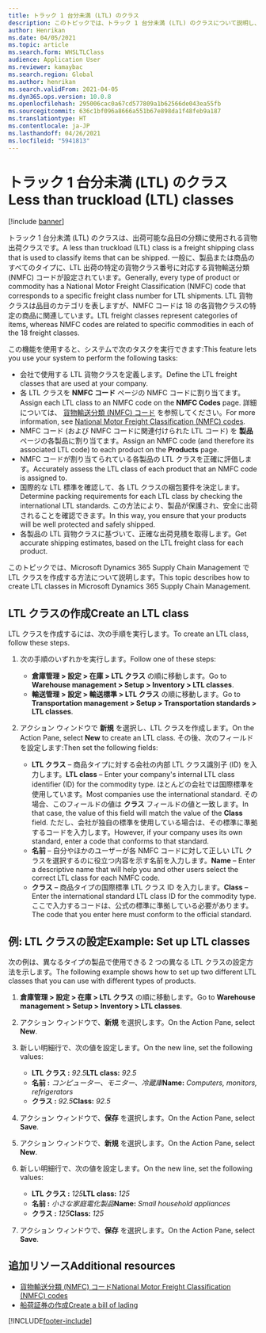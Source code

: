 ```yaml
---
title: トラック 1 台分未満 (LTL) のクラス
description: このトピックでは、トラック 1 台分未満 (LTL) のクラスについて説明し、Microsoft Dynamics 365 Supply Chain Management での設定方法について説明します。
author: Henrikan
ms.date: 04/05/2021
ms.topic: article
ms.search.form: WHSLTLClass
audience: Application User
ms.reviewer: kamaybac
ms.search.region: Global
ms.author: henrikan
ms.search.validFrom: 2021-04-05
ms.dyn365.ops.version: 10.0.8
ms.openlocfilehash: 295006cac0a67cd577809a1b62566de043ea55fb
ms.sourcegitcommit: 636c1bf096a8666a551b67e898da1f48feb9a187
ms.translationtype: HT
ms.contentlocale: ja-JP
ms.lasthandoff: 04/26/2021
ms.locfileid: "5941813"
---
```

# <a name="less-than-truckload-ltl-classes"></a><span data-ttu-id="e1313-103">トラック 1 台分未満 (LTL) のクラス</span><span class="sxs-lookup"><span data-stu-id="e1313-103">Less than truckload (LTL) classes</span></span>

[!include [banner](../includes/banner.md)]

<span data-ttu-id="e1313-104">トラック 1 台分未満 (LTL) のクラスは、出荷可能な品目の分類に使用される貨物出荷クラスです。</span><span class="sxs-lookup"><span data-stu-id="e1313-104">A less than truckload (LTL) class is a freight shipping class that is used to classify items that can be shipped.</span></span> <span data-ttu-id="e1313-105">一般に、製品または商品のすべてのタイプに、LTL 出荷の特定の貨物クラス番号に対応する貨物輸送分類 (NMFC) コードが設定されています。</span><span class="sxs-lookup"><span data-stu-id="e1313-105">Generally, every type of product or commodity has a National Motor Freight Classification (NMFC) code that corresponds to a specific freight class number for LTL shipments.</span></span> <span data-ttu-id="e1313-106">LTL 貨物クラスは品目のカテゴリを表しますが、NMFC コードは 18 の各貨物クラスの特定の商品に関連しています。</span><span class="sxs-lookup"><span data-stu-id="e1313-106">LTL freight classes represent categories of items, whereas NMFC codes are related to specific commodities in each of the 18 freight classes.</span></span>

<span data-ttu-id="e1313-107">この機能を使用すると、システムで次のタスクを実行できます:</span><span class="sxs-lookup"><span data-stu-id="e1313-107">This feature lets you use your system to perform the following tasks:</span></span>

- <span data-ttu-id="e1313-108">会社で使用する LTL 貨物クラスを定義します。</span><span class="sxs-lookup"><span data-stu-id="e1313-108">Define the LTL freight classes that are used at your company.</span></span>
- <span data-ttu-id="e1313-109">各 LTL クラスを **NMFC コード** ページの NMFC コードに割り当てます。</span><span class="sxs-lookup"><span data-stu-id="e1313-109">Assign each LTL class to an NMFC code on the **NMFC Codes** page.</span></span> <span data-ttu-id="e1313-110">詳細については、 [貨物輸送分類 (NMFC) コード](nmfc-codes.md) を参照してください。</span><span class="sxs-lookup"><span data-stu-id="e1313-110">For more information, see [National Motor Freight Classification (NMFC) codes](nmfc-codes.md).</span></span>
- <span data-ttu-id="e1313-111">NMFC コード (および NMFC コードに関連付けられた LTL コード) を **製品** ページの各製品に割り当てます。</span><span class="sxs-lookup"><span data-stu-id="e1313-111">Assign an NMFC code (and therefore its associated LTL code) to each product on the **Products** page.</span></span>
- <span data-ttu-id="e1313-112">NMFC コードが割り当てられている各製品の LTL クラスを正確に評価します。</span><span class="sxs-lookup"><span data-stu-id="e1313-112">Accurately assess the LTL class of each product that an NMFC code is assigned to.</span></span>
- <span data-ttu-id="e1313-113">国際的な LTL 標準を確認して、各 LTL クラスの梱包要件を決定します。</span><span class="sxs-lookup"><span data-stu-id="e1313-113">Determine packing requirements for each LTL class by checking the international LTL standards.</span></span> <span data-ttu-id="e1313-114">この方法により、製品が保護され、安全に出荷されることを確認できます。</span><span class="sxs-lookup"><span data-stu-id="e1313-114">In this way, you ensure that your products will be well protected and safely shipped.</span></span>
- <span data-ttu-id="e1313-115">各製品の LTL 貨物クラスに基づいて、正確な出荷見積を取得します。</span><span class="sxs-lookup"><span data-stu-id="e1313-115">Get accurate shipping estimates, based on the LTL freight class for each product.</span></span>

<span data-ttu-id="e1313-116">このトピックでは、Microsoft Dynamics 365 Supply Chain Management で LTL クラスを作成する方法について説明します。</span><span class="sxs-lookup"><span data-stu-id="e1313-116">This topic describes how to create LTL classes in Microsoft Dynamics 365 Supply Chain Management.</span></span>

## <a name="create-an-ltl-class"></a><span data-ttu-id="e1313-117">LTL クラスの作成</span><span class="sxs-lookup"><span data-stu-id="e1313-117">Create an LTL class</span></span>

<span data-ttu-id="e1313-118">LTL クラスを作成するには、次の手順を実行します。</span><span class="sxs-lookup"><span data-stu-id="e1313-118">To create an LTL class, follow these steps.</span></span>

1. <span data-ttu-id="e1313-119">次の手順のいずれかを実行します。</span><span class="sxs-lookup"><span data-stu-id="e1313-119">Follow one of these steps:</span></span>

    - <span data-ttu-id="e1313-120">**倉庫管理 \> 設定 \> 在庫 \> LTL クラス** の順に移動します。</span><span class="sxs-lookup"><span data-stu-id="e1313-120">Go to **Warehouse management \> Setup \> Inventory \> LTL classes**.</span></span>
    - <span data-ttu-id="e1313-121">**輸送管理 \> 設定 \> 輸送標準 \> LTL クラス** の順に移動します。</span><span class="sxs-lookup"><span data-stu-id="e1313-121">Go to **Transportation management \> Setup \> Transportation standards \> LTL classes**.</span></span>

2. <span data-ttu-id="e1313-122">アクション ウィンドウで **新規** を選択し、LTL クラスを作成します。</span><span class="sxs-lookup"><span data-stu-id="e1313-122">On the Action Pane, select **New** to create an LTL class.</span></span> <span data-ttu-id="e1313-123">その後、次のフィールドを設定します:</span><span class="sxs-lookup"><span data-stu-id="e1313-123">Then set the following fields:</span></span>

    - <span data-ttu-id="e1313-124">**LTL クラス** – 商品タイプに対する会社の内部 LTL クラス識別子 (ID) を入力します。</span><span class="sxs-lookup"><span data-stu-id="e1313-124">**LTL class** – Enter your company's internal LTL class identifier (ID) for the commodity type.</span></span> <span data-ttu-id="e1313-125">ほとんどの会社では国際標準を使用しています。</span><span class="sxs-lookup"><span data-stu-id="e1313-125">Most companies use the international standard.</span></span> <span data-ttu-id="e1313-126">その場合、このフィールドの値は **クラス** フィールドの値と一致します。</span><span class="sxs-lookup"><span data-stu-id="e1313-126">In that case, the value of this field will match the value of the **Class** field.</span></span> <span data-ttu-id="e1313-127">ただし、会社が独自の標準を使用している場合は、その標準に準拠するコードを入力します。</span><span class="sxs-lookup"><span data-stu-id="e1313-127">However, if your company uses its own standard, enter a code that conforms to that standard.</span></span>
    - <span data-ttu-id="e1313-128">**名前** – 自分やほかのユーザーが各 NMFC コードに対して正しい LTL クラスを選択するのに役立つ内容を示す名前を入力します。</span><span class="sxs-lookup"><span data-stu-id="e1313-128">**Name** – Enter a descriptive name that will help you and other users select the correct LTL class for each NMFC code.</span></span>
    - <span data-ttu-id="e1313-129">**クラス** – 商品タイプの国際標準 LTL クラス ID を入力します。</span><span class="sxs-lookup"><span data-stu-id="e1313-129">**Class** – Enter the international standard LTL class ID for the commodity type.</span></span> <span data-ttu-id="e1313-130">ここで入力するコードは、公式の標準に準拠している必要があります。</span><span class="sxs-lookup"><span data-stu-id="e1313-130">The code that you enter here must conform to the official standard.</span></span>

## <a name="example-set-up-ltl-classes"></a><span data-ttu-id="e1313-131">例: LTL クラスの設定</span><span class="sxs-lookup"><span data-stu-id="e1313-131">Example: Set up LTL classes</span></span>

<span data-ttu-id="e1313-132">次の例は、異なるタイプの製品で使用できる 2 つの異なる LTL クラスの設定方法を示します。</span><span class="sxs-lookup"><span data-stu-id="e1313-132">The following example shows how to set up two different LTL classes that you can use with different types of products.</span></span>

1. <span data-ttu-id="e1313-133">**倉庫管理 \> 設定 \> 在庫 \> LTL クラス** の順に移動します。</span><span class="sxs-lookup"><span data-stu-id="e1313-133">Go to **Warehouse management \> Setup \> Inventory \> LTL classes**.</span></span>
1. <span data-ttu-id="e1313-134">アクション ウィンドウで、**新規** を選択します。</span><span class="sxs-lookup"><span data-stu-id="e1313-134">On the Action Pane, select **New**.</span></span>
1. <span data-ttu-id="e1313-135">新しい明細行で、次の値を設定します。</span><span class="sxs-lookup"><span data-stu-id="e1313-135">On the new line, set the following values:</span></span>

    - <span data-ttu-id="e1313-136">**LTL クラス :** *92.5*</span><span class="sxs-lookup"><span data-stu-id="e1313-136">**LTL class:** *92.5*</span></span>
    - <span data-ttu-id="e1313-137">**名前 :** *コンピューター、モニター、冷蔵庫*</span><span class="sxs-lookup"><span data-stu-id="e1313-137">**Name:** *Computers, monitors, refrigerators*</span></span>
    - <span data-ttu-id="e1313-138">**クラス :** *92.5*</span><span class="sxs-lookup"><span data-stu-id="e1313-138">**Class:** *92.5*</span></span>

1. <span data-ttu-id="e1313-139">アクション ウィンドウで、**保存** を選択します。</span><span class="sxs-lookup"><span data-stu-id="e1313-139">On the Action Pane, select **Save**.</span></span>
1. <span data-ttu-id="e1313-140">アクション ウィンドウで、**新規** を選択します。</span><span class="sxs-lookup"><span data-stu-id="e1313-140">On the Action Pane, select **New**.</span></span>
1. <span data-ttu-id="e1313-141">新しい明細行で、次の値を設定します。</span><span class="sxs-lookup"><span data-stu-id="e1313-141">On the new line, set the following values:</span></span>

    - <span data-ttu-id="e1313-142">**LTL クラス :** *125*</span><span class="sxs-lookup"><span data-stu-id="e1313-142">**LTL class:** *125*</span></span>
    - <span data-ttu-id="e1313-143">**名前 :** *小さな家庭電化製品*</span><span class="sxs-lookup"><span data-stu-id="e1313-143">**Name:** *Small household appliances*</span></span>
    - <span data-ttu-id="e1313-144">**クラス :** *125*</span><span class="sxs-lookup"><span data-stu-id="e1313-144">**Class:** *125*</span></span>

1. <span data-ttu-id="e1313-145">アクション ウィンドウで、**保存** を選択します。</span><span class="sxs-lookup"><span data-stu-id="e1313-145">On the Action Pane, select **Save**.</span></span>

## <a name="additional-resources"></a><span data-ttu-id="e1313-146">追加リソース</span><span class="sxs-lookup"><span data-stu-id="e1313-146">Additional resources</span></span>

- [<span data-ttu-id="e1313-147">貨物輸送分類 (NMFC) コード</span><span class="sxs-lookup"><span data-stu-id="e1313-147">National Motor Freight Classification (NMFC) codes</span></span>](nmfc-codes.md)
- [<span data-ttu-id="e1313-148">船荷証券の作成</span><span class="sxs-lookup"><span data-stu-id="e1313-148">Create a bill of lading</span></span>](create-bill-of-lading.md)

[!INCLUDE[footer-include](../../includes/footer-banner.md)]
